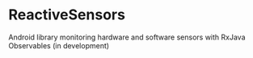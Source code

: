 # ReactiveSensors
Android library monitoring hardware and software sensors with RxJava Observables (in development)
